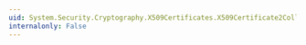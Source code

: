 ```yaml
---
uid: System.Security.Cryptography.X509Certificates.X509Certificate2Collection.Export(System.Security.Cryptography.X509Certificates.X509ContentType)
internalonly: False
---
```

